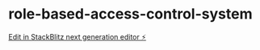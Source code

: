 # role-based-access-control-system

[Edit in StackBlitz next generation editor ⚡️](https://stackblitz.com/~/github.com/varatej/role-based-access-control-system)